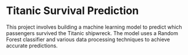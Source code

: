 # Titanic Survival Prediction
 This project involves building a machine learning model to predict which passengers survived the Titanic shipwreck. The model uses a Random Forest classifier and various data processing techniques to achieve accurate predictions.
